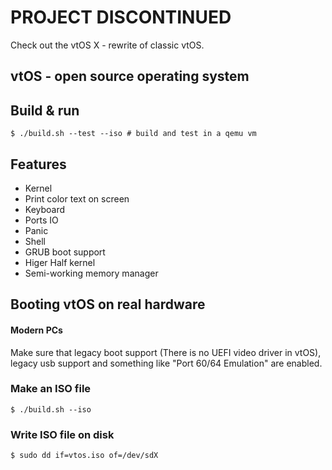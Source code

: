 # PROJECT DISCONTINUED

Check out the vtOS X - rewrite of classic vtOS.

## vtOS - open source operating system 

## Build & run
```
$ ./build.sh --test --iso # build and test in a qemu vm
```
## Features
*  Kernel
*  Print color text on screen
*  Keyboard 
*  Ports IO
*  Panic
*  Shell
*  GRUB boot support
*  Higer Half kernel
*  Semi-working memory manager

## Booting vtOS on real hardware

#### Modern PCs
Make sure that legacy boot support (There is no UEFI video driver in vtOS), legacy usb support and something like "Port 60/64 Emulation" are enabled.

### Make an ISO file
```
$ ./build.sh --iso
```
### Write ISO file on disk
```
$ sudo dd if=vtos.iso of=/dev/sdX
```
